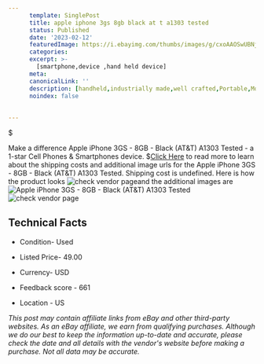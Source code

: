 ```yaml
---
      template: SinglePost
      title: apple iphone 3gs 8gb black at t a1303 tested
      status: Published
      date: '2023-02-12'
      featuredImage: https://i.ebayimg.com/thumbs/images/g/cxoAAOSwUBNjglyV/s-l225.jpg
      categories: 
      excerpt: >-
        [smartphone,device ,hand held device]
      meta:
      canonicalLink: ''
      description: [handheld,industrially made,well crafted,Portable,Mobile,Compact,Convenient,Lightweight,Maneuverable,Man-portable,Miniature,Carriable,Hand-held,Light,Holdable,Transportable,Mobile device,Pocket-sized,On-the-go,Wireless,Cordless,Compact size,Convenient size, smartphone,device ,hand held device]
      noindex: false
      
        
---
```

$

Make a difference Apple iPhone 3GS - 8GB - Black (AT&T) A1303  Tested - a 1-star Cell Phones & Smartphones device.
$[Click Here](https://www.ebay.com/itm/134401539544?hash=item1f4af4bdd8%3Ag%3AcxoAAOSwUBNjglyV&mkevt=1&mkcid=1&mkrid=711-53200-19255-0&campid=%253CePNCampaignId%253E&customid=%253CreferenceId%253E&toolid=10049) to read more to learn about the shipping costs and additional image urls for the Apple iPhone 3GS - 8GB - Black (AT&T) A1303  Tested. Shipping cost is undefined. Here is how the product looks ![check vendor page](https://i.ebayimg.com/thumbs/images/g/cxoAAOSwUBNjglyV/s-l225.jpg)and the additional images are![Apple iPhone 3GS - 8GB - Black (AT&T) A1303  Tested](https://i.ebayimg.com/images/g/cxoAAOSwUBNjglyV/s-l1600.jpg)![check vendor page](https://origin-galleryplus.ebayimg.com/ws/web/134401539544_2_0_1/225x225.jpg,https://origin-galleryplus.ebayimg.com/ws/web/134401539544_3_0_1/225x225.jpg,https://origin-galleryplus.ebayimg.com/ws/web/134401539544_4_0_1/225x225.jpg,https://origin-galleryplus.ebayimg.com/ws/web/134401539544_5_0_1/225x225.jpg,https://origin-galleryplus.ebayimg.com/ws/web/134401539544_6_0_1/225x225.jpg,https://origin-galleryplus.ebayimg.com/ws/web/134401539544_7_0_1/225x225.jpg,https://origin-galleryplus.ebayimg.com/ws/web/134401539544_8_0_1/225x225.jpg,https://origin-galleryplus.ebayimg.com/ws/web/134401539544_9_0_1/225x225.jpg,https://origin-galleryplus.ebayimg.com/ws/web/134401539544_10_0_1/225x225.jpg,https://origin-galleryplus.ebayimg.com/ws/web/134401539544_11_0_1/225x225.jpg,https://origin-galleryplus.ebayimg.com/ws/web/134401539544_12_0_1/225x225.jpg,https://origin-galleryplus.ebayimg.com/ws/web/134401539544_13_0_1/225x225.jpg,https://origin-galleryplus.ebayimg.com/ws/web/134401539544_14_0_1/225x225.jpg,https://origin-galleryplus.ebayimg.com/ws/web/134401539544_15_0_1/225x225.jpg,https://origin-galleryplus.ebayimg.com/ws/web/134401539544_16_0_1/225x225.jpg)



 ## Technical Facts 



     
      

 - Condition- Used 


      

 - Listed Price- 49.00 


      

 - Currency- USD 


      

 - Feedback score - 661 


      

 - Location - US 


      
      

 *_This post may contain affiliate links from eBay and other third-party websites. As an eBay affiliate, we earn from qualifying purchases. Although we do our best to keep the information up-to-date and accurate, please check the date and all details with the vendor's website before making a purchase. Not all data may be accurate._*







